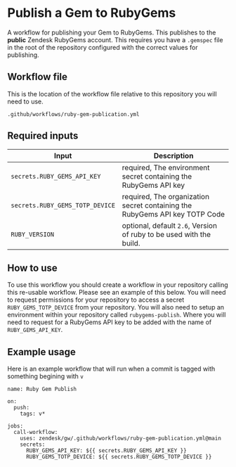 # Publish a Gem to RubyGems

A workflow for publishing your Gem to RubyGems. This publishes to the **public** Zendesk RubyGems account. This requires you have a `.gemspec` file in the root of the repository configured with the correct values for publishing.

## Workflow file

This is the location of the workflow file relative to this repository you will need to use.

`.github/workflows/ruby-gem-publication.yml`

## Required inputs

| Input                             | Description                                                                 |
| --------------------------------- | ----------------------------------------------------------------------------|
| `secrets.RUBY_GEMS_API_KEY`     | required, The environment secret containing the RubyGems API key            |
| `secrets.RUBY_GEMS_TOTP_DEVICE`   | required, The organization secret containing the RubyGems API key TOTP Code |
| `RUBY_VERSION`                    | optional, default `2.6`, Version of ruby to be used with the build.         |

## How to use

To use this workflow you should create a workflow in your repository calling this re-usable workflow. Please see an example of this below. You will need to request permissions for your repository to access a secret `RUBY_GEMS_TOTP_DEVICE` from your repository. You will also need to setup an environment within your repository called `rubygems-publish`. Where you will need to request for a RubyGems API key to be added with the name of `RUBY_GEMS_API_KEY`.

## Example usage

Here is an example workflow that will run when a commit is tagged with something begining with `v`

```
name: Ruby Gem Publish

on:
  push:
    tags: v*

jobs:
  call-workflow:
    uses: zendesk/gw/.github/workflows/ruby-gem-publication.yml@main
    secrets:
      RUBY_GEMS_API_KEY: ${{ secrets.RUBY_GEMS_API_KEY }}
      RUBY_GEMS_TOTP_DEVICE: ${{ secrets.RUBY_GEMS_TOTP_DEVICE }}
```
